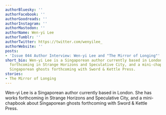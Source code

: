 ```yaml
---
authorBluesky: ''
authorFacebook: ''
authorGoodreads: ''
authorInstagram: ''
authorMastodon: ''
authorName: Wen-yi Lee
authorTumblr: ''
authorTwitter: https://twitter.com/wenyilee_
authorWebsite: ''
posts:
- 'Issue 044 Author Interview: Wen-yi Lee and "The Mirror of Longing"'
short_bio: Wen-yi Lee is a Singaporean author currently based in London. She has works
  forthcoming in Strange Horizons and Speculative City, and a mini-chapbook about
  Singaporean ghosts forthcoming with Sword & Kettle Press.
stories:
- The Mirror of Longing
---
```


Wen-yi Lee is a Singaporean author currently based in London. She has works forthcoming in Strange Horizons and Speculative City, and a mini-chapbook about Singaporean ghosts forthcoming with Sword & Kettle Press.